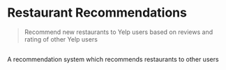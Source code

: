 # Restaurant Recommendations

> Recommend new restaurants to Yelp users based on reviews and rating of other Yelp users

##

A recommendation system which recommends restaurants to other users

##


